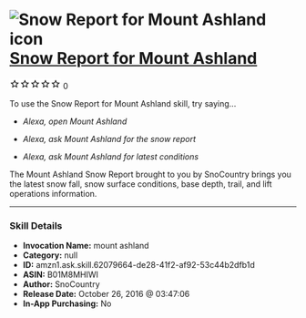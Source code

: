 # &nbsp;<img src="skill_icon" alt="Snow Report for Mount Ashland icon" width="36"> [Snow Report for Mount Ashland](http://alexa.amazon.com/#skills/amzn1.ask.skill.62079664-de28-41f2-af92-53c44b2dfb1d)
![0 stars](../../images/ic_star_border_black_18dp_1x.png)![0 stars](../../images/ic_star_border_black_18dp_1x.png)![0 stars](../../images/ic_star_border_black_18dp_1x.png)![0 stars](../../images/ic_star_border_black_18dp_1x.png)![0 stars](../../images/ic_star_border_black_18dp_1x.png) 0

To use the Snow Report for Mount Ashland skill, try saying...

* *Alexa, open Mount Ashland*

* *Alexa, ask Mount Ashland for the snow report*

* *Alexa, ask Mount Ashland for latest conditions*

The Mount Ashland Snow Report brought to you by SnoCountry brings you the latest snow fall, snow surface conditions,  base depth, trail, and lift operations information.

***

### Skill Details

* **Invocation Name:** mount ashland
* **Category:** null
* **ID:** amzn1.ask.skill.62079664-de28-41f2-af92-53c44b2dfb1d
* **ASIN:** B01M8MHIWI
* **Author:** SnoCountry
* **Release Date:** October 26, 2016 @ 03:47:06
* **In-App Purchasing:** No
